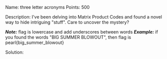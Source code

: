 Name: three letter acronyms 
Points: 500 

Description:
I've been delving into Matrix Product Codes and found a novel way to hide intriguing "stuff". Care to uncover the mystery?

**_Note:_** flag is lowercase and add underscores between words
**_Example:_** if you found the words "BIG SUMMER BLOWOUT", then flag is pearl{big_summer_blowout} 

Solution:

